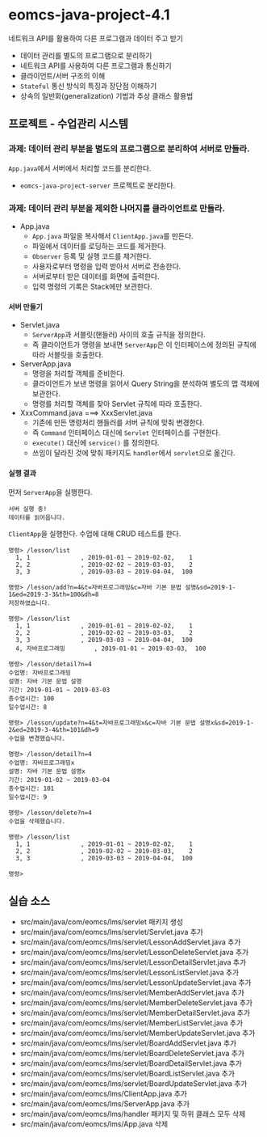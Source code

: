 # eomcs-java-project-4.1

네트워크 API를 활용하여 다른 프로그램과 데이터 주고 받기

- 데이터 관리를 별도의 프로그램으로 분리하기
- 네트워크 API를 사용하여 다른 프로그램과 통신하기
- 클라이언트/서버 구조의 이해
- `Stateful` 통신 방식의 특징과 장단점 이해하기
- 상속의 일반화(generalization) 기법과 추상 클래스 활용법
 
## 프로젝트 - 수업관리 시스템  

### 과제: 데이터 관리 부분을 별도의 프로그램으로 분리하여 서버로 만들라.

`App.java`에서 서버에서 처리할 코드를 분리한다.

- `eomcs-java-project-server` 프로젝트로 분리한다.

### 과제: 데이터 관리 부분을 제외한 나머지를 클라이언트로 만들라.

- App.java
    - `App.java` 파일을 복사해서 `ClientApp.java`를 만든다.
    - 파일에서 데이터를 로딩하는 코드를 제거한다.
    - `Observer` 등록 및 실행 코드를 제거한다.
    - 사용자로부터 명령을 입력 받아서 서버로 전송한다.
    - 서버로부터 받은 데이터를 화면에 출력한다.
    - 입력 명령의 기록은 Stack에만 보관한다.

#### 서버 만들기



- Servlet.java
    - `ServerApp`과 서블릿(핸들러) 사이의 호출 규칙을 정의한다.
    - 즉 클라이언트가 명령을 보내면 `ServerApp`은 이 인터페이스에 정의된 규칙에 따라 서블릿을 호출한다.
- ServerApp.java
    - 명령을 처리할 객체를 준비한다.
    - 클라이언트가 보낸 명령을 읽어서 Query String을 분석하여 별도의 맵 객체에 보관한다.
    - 명령를 처리할 객체를 찾아 Servlet 규칙에 따라 호출한다.
- XxxCommand.java ===> XxxServlet.java
    - 기존에 만든 명령처리 핸들러를 서버 규칙에 맞춰 변경한다.
    - 즉 `Command` 인터페이스 대신에 `Servlet` 인터페이스를 구현한다.
    - `execute()` 대신에 `service()` 를 정의한다.
    - 쓰임이 달라진 것에 맞춰 패키지도 `handler`에서 `servlet`으로 옮긴다.


#### 실행 결과

먼저 `ServerApp`을 실행한다.
```
서버 실행 중!
데이터를 읽어옵니다.
```

`ClientApp`을 실행한다. 수업에 대해 CRUD 테스트를 한다.
```
명령> /lesson/list
  1, 1              , 2019-01-01 ~ 2019-02-02,    1
  2, 2              , 2019-02-02 ~ 2019-03-03,    2
  3, 3              , 2019-03-03 ~ 2019-04-04,  100

명령> /lesson/add?n=4&t=자바프로그래밍&c=자바 기본 문법 설명&sd=2019-1-1&ed=2019-3-3&th=100&dh=8
저장하였습니다.

명령> /lesson/list
  1, 1              , 2019-01-01 ~ 2019-02-02,    1
  2, 2              , 2019-02-02 ~ 2019-03-03,    2
  3, 3              , 2019-03-03 ~ 2019-04-04,  100
  4, 자바프로그래밍        , 2019-01-01 ~ 2019-03-03,  100

명령> /lesson/detail?n=4
수업명: 자바프로그래밍
설명: 자바 기본 문법 설명
기간: 2019-01-01 ~ 2019-03-03
총수업시간: 100
일수업시간: 8

명령> /lesson/update?n=4&t=자바프로그래밍x&c=자바 기본 문법 설명x&sd=2019-1-2&ed=2019-3-4&th=101&dh=9
수업을 변경했습니다.

명령> /lesson/detail?n=4
수업명: 자바프로그래밍x
설명: 자바 기본 문법 설명x
기간: 2019-01-02 ~ 2019-03-04
총수업시간: 101
일수업시간: 9

명령> /lesson/delete?n=4
수업을 삭제했습니다.

명령> /lesson/list
  1, 1              , 2019-01-01 ~ 2019-02-02,    1
  2, 2              , 2019-02-02 ~ 2019-03-03,    2
  3, 3              , 2019-03-03 ~ 2019-04-04,  100

명령> 
```


## 실습 소스

- src/main/java/com/eomcs/lms/servlet 패키지 생성
- src/main/java/com/eomcs/lms/servlet/Servlet.java 추가
- src/main/java/com/eomcs/lms/servlet/LessonAddServlet.java 추가
- src/main/java/com/eomcs/lms/servlet/LessonDeleteServlet.java 추가
- src/main/java/com/eomcs/lms/servlet/LessonDetailServlet.java 추가
- src/main/java/com/eomcs/lms/servlet/LessonListServlet.java 추가
- src/main/java/com/eomcs/lms/servlet/LessonUpdateServlet.java 추가
- src/main/java/com/eomcs/lms/servlet/MemberAddServlet.java 추가
- src/main/java/com/eomcs/lms/servlet/MemberDeleteServlet.java 추가
- src/main/java/com/eomcs/lms/servlet/MemberDetailServlet.java 추가
- src/main/java/com/eomcs/lms/servlet/MemberListServlet.java 추가
- src/main/java/com/eomcs/lms/servlet/MemberUpdateServlet.java 추가
- src/main/java/com/eomcs/lms/servlet/BoardAddServlet.java 추가
- src/main/java/com/eomcs/lms/servlet/BoardDeleteServlet.java 추가
- src/main/java/com/eomcs/lms/servlet/BoardDetailServlet.java 추가
- src/main/java/com/eomcs/lms/servlet/BoardListServlet.java 추가
- src/main/java/com/eomcs/lms/servlet/BoardUpdateServlet.java 추가
- src/main/java/com/eomcs/lms/ClientApp.java 추가
- src/main/java/com/eomcs/lms/ServerApp.java 추가
- src/main/java/com/eomcs/lms/handler 패키지 및 하위 클래스 모두 삭제
- src/main/java/com/eomcs/lms/App.java 삭제
